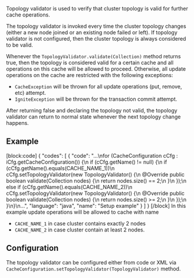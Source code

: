 Topology validator is used to verify that cluster topology is valid for further cache operations. 

The topology validator is invoked every time the cluster topology changes (either a new node joined or an existing node failed or left). If topology validator is not configured, then the cluster topology is always considered to be valid.

Whenever the `TopologyValidator.validate(Collection)` method returns true, then the topology is considered valid for a certain cache and all operations on this cache will be allowed to proceed. Otherwise, all update operations on the cache are restricted with the following exceptions:
- `CacheException` will be thrown for all update operations (put, remove, etc) attempt.
- `IgniteException` will be thrown for the transaction commit attempt.

After returning false and declaring the topology not valid, the topology validator can return to normal state whenever the next topology change happens.

## Example 
[block:code]
{
  "codes": [
    {
      "code": "...\nfor (CacheConfiguration cCfg : iCfg.getCacheConfiguration()) {\n    if (cCfg.getName() != null) {\n        if (cCfg.getName().equals(CACHE_NAME_1))\n            cCfg.setTopologyValidator(new TopologyValidator() {\n                @Override public boolean validate(Collection<ClusterNode> nodes) {\n                    return nodes.size() == 2;\n                }\n            });\n        else if (cCfg.getName().equals(CACHE_NAME_2))\n            cCfg.setTopologyValidator(new TopologyValidator() {\n                @Override public boolean validate(Collection<ClusterNode> nodes) {\n                    return nodes.size() >= 2;\n                }\n            });\n    }\n}\n...",
      "language": "java",
      "name": "Setup example"
    }
  ]
}
[/block]
In this example update operations will be allowed to cache with name
- `CACHE_NAME_1` in case cluster contains exactly 2 nodes
- `CACHE_NAME_2` in case cluster contain at least 2 nodes.

## Configuration
The topology validator can be configured either from code or XML via `CacheConfiguration.setTopologyValidator(TopologyValidator)` method.